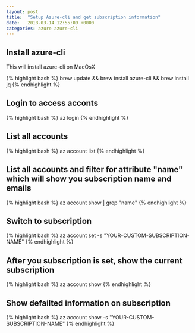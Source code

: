 ```yaml
---
layout: post
title:  "Setup Azure-cli and get subscription information"
date:   2018-03-14 12:55:09 +0000
categories: azure azure-cli
---
```


## Install azure-cli

This will install azure-cli on MacOsX

{% highlight bash %}
brew update && brew install azure-cli && brew install jq
{% endhighlight %}

## Login to access acconts

{% highlight bash %}
az login
{% endhighlight %}

## List all accounts

{% highlight bash %}
az account list
{% endhighlight %}

## List all accounts and filter for attribute "name" which will show you subscription name and emails

{% highlight bash %}
az account show | grep "name"
{% endhighlight %}

## Switch to subscription

{% highlight bash %}
az account set -s "YOUR-CUSTOM-SUBSCRIPTION-NAME"
{% endhighlight %}

## After you subscription is set, show the current subscription

{% highlight bash %}
az account show
{% endhighlight %}

## Show defailted information on subscription

{% highlight bash %}
az account show -s "YOUR-CUSTOM-SUBSCRIPTION-NAME"
{% endhighlight %}
